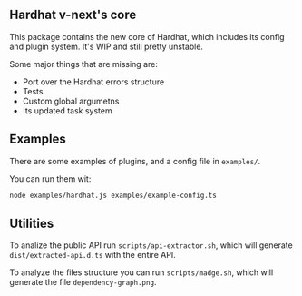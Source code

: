 ## Hardhat v-next's core

This package contains the new core of Hardhat, which includes its config and plugin system. It's WIP and still pretty unstable.

Some major things that are missing are:

- Port over the Hardhat errors structure
- Tests
- Custom global argumetns
- Its updated task system

## Examples

There are some examples of plugins, and a config file in `examples/`.

You can run them wit:

```sh
node examples/hardhat.js examples/example-config.ts
```

## Utilities

To analize the public API run `scripts/api-extractor.sh`, which will generate `dist/extracted-api.d.ts` with the entire API.

To analyze the files structure you can run `scripts/madge.sh`, which will generate the file `dependency-graph.png`.
